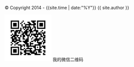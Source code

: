 <p>&copy;&nbsp;Copyright 2014 - {{site.time | date:"%Y"}}&nbsp;{{ site.author }}</p>
<p style="display:none"><script type="text/javascript">var cnzz_protocol = (("https:" == document.location.protocol) ? " https://" : " http://");document.write(unescape("%3Cspan id='cnzz_stat_icon_3431972'%3E%3C/span%3E%3Cscript src='" + cnzz_protocol + "s23.cnzz.com/stat.php%3Fid%3D3431972' type='text/javascript'%3E%3C/script%3E"));</script></p>
<div id="elevator_item">
    <a id="elevator" onclick="return false;" title="回到顶部"></a>
    <a class="qr"></a>
    <div class="qr-popup">
        <a class="code-link"><img class="code" src="/images/code.jpg" style="width:150px;height:150px;" /></a>
        <span>我的微信二维码</span>
        <div class="arr"></div>
    </div>
</div>